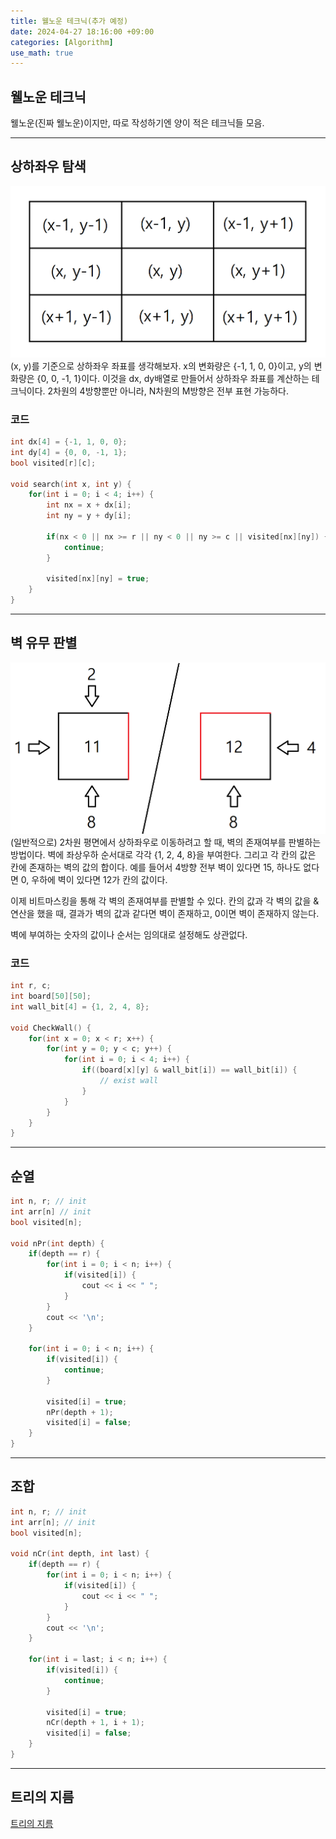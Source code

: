 ```yaml
---
title: 웰노운 테크닉(추가 예정)
date: 2024-04-27 18:16:00 +09:00
categories: [Algorithm]
use_math: true
---
```


## **웰노운 테크닉**
웰노운(진짜 웰노운)이지만, 따로 작성하기엔 양이 적은 테크닉들 모음.

---

## **상하좌우 탐색**
![](/assets/img/algorithm/implementation/search.png)
(x, y)를 기준으로 상하좌우 좌표를 생각해보자. x의 변화량은 {-1, 1, 0, 0}이고, y의 변화량은 {0, 0, -1, 1}이다. 이것을 dx, dy배열로 만들어서 상하좌우 좌표를 계산하는 테크닉이다. 2차원의 4방향뿐만 아니라, N차원의 M방향은 전부 표현 가능하다.


### **코드**
```cpp
int dx[4] = {-1, 1, 0, 0};
int dy[4] = {0, 0, -1, 1};
bool visited[r][c];

void search(int x, int y) {
    for(int i = 0; i < 4; i++) {
        int nx = x + dx[i];
        int ny = y + dy[i];

        if(nx < 0 || nx >= r || ny < 0 || ny >= c || visited[nx][ny]) {
            continue;
        }

        visited[nx][ny] = true;
    }
}
```


---

## **벽 유무 판별**
![](/assets/img/algorithm/implementation/wall.png)
(일반적으로) 2차원 평면에서 상하좌우로 이동하려고 할 때, 벽의 존재여부를 판별하는 방법이다. 벽에 좌상우하 순서대로 각각 {1, 2, 4, 8}을 부여한다. 그리고 각 칸의 값은 칸에 존재하는 벽의 값의 합이다. 예를 들어서 4방향 전부 벽이 있다면 15, 하나도 없다면 0, 우하에 벽이 있다면 12가 칸의 값이다.

이제 비트마스킹을 통해 각 벽의 존재여부를 판별할 수 있다. 칸의 값과 각 벽의 값을 & 연산을 했을 때, 결과가 벽의 값과 같다면 벽이 존재하고, 0이면 벽이 존재하지 않는다.

벽에 부여하는 숫자의 값이나 순서는 임의대로 설정해도 상관없다.


### **코드**
```cpp
int r, c;
int board[50][50];
int wall_bit[4] = {1, 2, 4, 8};

void CheckWall() {
    for(int x = 0; x < r; x++) {
        for(int y = 0; y < c; y++) {
            for(int i = 0; i < 4; i++) {
                if((board[x][y] & wall_bit[i]) == wall_bit[i]) {
                    // exist wall
                }
            }
        }
    }
}
```

---

## **순열**
```cpp
int n, r; // init
int arr[n] // init
bool visited[n]; 

void nPr(int depth) {
    if(depth == r) {
        for(int i = 0; i < n; i++) {
            if(visited[i]) {
                cout << i << " ";
            }
        }
        cout << '\n';
    }

    for(int i = 0; i < n; i++) {
        if(visited[i]) {
            continue;
        }

        visited[i] = true;
        nPr(depth + 1);
        visited[i] = false;
    }
}

```

---

## **조합**
```cpp
int n, r; // init
int arr[n]; // init
bool visited[n]; 

void nCr(int depth, int last) {
    if(depth == r) {
        for(int i = 0; i < n; i++) {
            if(visited[i]) {
                cout << i << " ";
            }
        }
        cout << '\n';
    }

    for(int i = last; i < n; i++) {
        if(visited[i]) {
            continue;
        }

        visited[i] = true;
        nCr(depth + 1, i + 1);
        visited[i] = false;
    }
}
```

---

## **트리의 지름**
[트리의 지름](https://dryflowery.github.io/posts/boj-1167/)